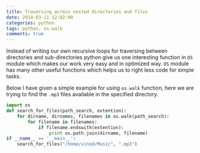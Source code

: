 ```yaml
---
title: Traversing across nested directories and files
date: 2014-03-11 12:02:00
categories: python
tags: python, os.walk
comments: true
---
```


Instead of writing our own recursive loops for traversing between directories and sub-directories python give us one interesting function in `OS` module which makes our work very easy and in optimized way. `OS` module has many other useful functions which helps us to right less code for simple tasks.
<!--more-->

Below I have given a simple example for using `os.walk` function, here we are trying to find the `.mp3` files available in the specified directory.


```python
import os
def search_for_files(path_search, extention):
    for dirname, dirnames, filenames in os.walk(path_search):
        for filename in filenames:
            if filename.endswith(extention):
                print os.path.join(dirname, filename)
if __name__ == '__main__':
    search_for_files("/home/vinod/Music", ".mp3")
```